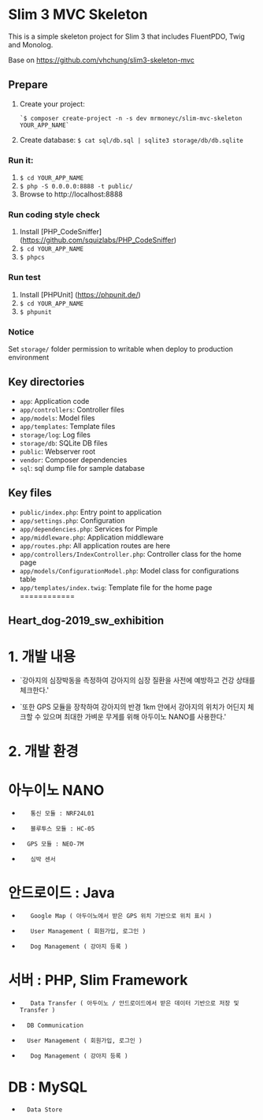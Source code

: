 # Slim 3 MVC Skeleton

This is a simple skeleton project for Slim 3 that includes FluentPDO, Twig and Monolog.

Base on https://github.com/vhchung/slim3-skeleton-mvc

## Prepare

1. Create your project:

       `$ composer create-project -n -s dev mrmoneyc/slim-mvc-skeleton YOUR_APP_NAME`

2. Create database: `$ cat sql/db.sql | sqlite3 storage/db/db.sqlite`

### Run it:

1. `$ cd YOUR_APP_NAME`
2. `$ php -S 0.0.0.0:8888 -t public/`
3. Browse to http://localhost:8888

### Run coding style check

1. Install [PHP_CodeSniffer] (https://github.com/squizlabs/PHP_CodeSniffer)
2. `$ cd YOUR_APP_NAME`
3. `$ phpcs`

### Run test

1. Install [PHPUnit] (https://phpunit.de/)
2. `$ cd YOUR_APP_NAME`
3. `$ phpunit`

### Notice

Set `storage/` folder permission to writable when deploy to production environment

## Key directories

* `app`: Application code
* `app/controllers`: Controller files
* `app/models`: Model files
* `app/templates`: Template files
* `storage/log`: Log files
* `storage/db`: SQLite DB files
* `public`: Webserver root
* `vendor`: Composer dependencies
* `sql`: sql dump file for sample database

## Key files

* `public/index.php`: Entry point to application
* `app/settings.php`: Configuration
* `app/dependencies.php`: Services for Pimple
* `app/middleware.php`: Application middleware
* `app/routes.php`: All application routes are here
* `app/controllers/IndexController.php`: Controller class for the home page
* `app/models/ConfigurationModel.php`: Model class for configurations table
* `app/templates/index.twig`: Template file for the home page
============
## Heart_dog-2019_sw_exhibition

# 1. 개발 내용

* `강아지의 심장박동을 측정하여 강아지의 심장 질환을 사전에 예방하고 건강 상태를 체크한다.' 

* `또한 GPS 모듈을 장착하여 강아지의 반경 1km 안에서 강아지의 위치가 어딘지 체크할 수 있으며 최대한 가벼운 무게를 위해 아두이노 NANO를 사용한다.' 

# 2. 개발 환경

# 아누이노 NANO
*        통신 모듈 : NRF24L01
*        블루투스 모듈 : HC-05 
*       GPS 모듈 : NEO-7M
*        심박 센서
       
# 안드로이드 : Java
*        Google Map ( 아두이노에서 받은 GPS 위치 기반으로 위치 표시 )
*        User Management ( 회원가입, 로그인 )
*        Dog Management ( 강아지 등록 )
       

# 서버 : PHP, Slim Framework
*        Data Transfer ( 아두이노 / 안드로이드에서 받은 데이터 기반으로 저장 및 Transfer )
*       DB Communication
*       User Management ( 회원가입, 로그인 )
*        Dog Management ( 강아지 등록 )
       

# DB : MySQL
*       Data Store
              
